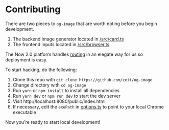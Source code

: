 # Contributing

There are two pieces to `og-image` that are worth noting before you begin development.

1. The backend image generator located in [/src/card.ts](https://github.com/zeit/og-image/blob/master/src/card.ts)
2. The frontend inputs located in [/src/browser.ts](https://github.com/zeit/og-image/blob/master/src/browser.ts)

The Now 2.0 platform handles [routing](https://github.com/zeit/og-image/blob/master/now.json#L12) in an elegate way for us so deployment is easy.

To start hacking, do the following:

1. Clone this repo with `git clone https://github.com/zeit/og-image`
2. Change directory with `cd og-image`
2. Run `yarn` or `npm install` to install all dependencies
3. Run  `yarn dev` or `npm run dev` to start the dev server
4. Visit http://localhost:8080/public/index.html
5. If necessary, edit the `exePath` in [options.ts](https://github.com/zeit/og-image/blob/master/src/options.ts) to point to your local Chrome executable

Now you're ready to start local development!
